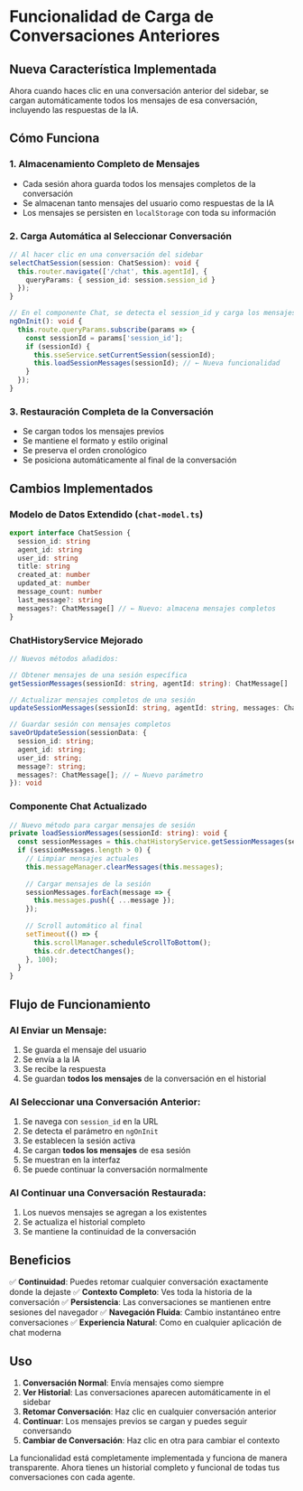 # Funcionalidad de Carga de Conversaciones Anteriores

## Nueva Característica Implementada

Ahora cuando haces clic en una conversación anterior del sidebar, se cargan automáticamente todos los mensajes de esa conversación, incluyendo las respuestas de la IA.

## Cómo Funciona

### 1. **Almacenamiento Completo de Mensajes**
- Cada sesión ahora guarda todos los mensajes completos de la conversación
- Se almacenan tanto mensajes del usuario como respuestas de la IA
- Los mensajes se persisten en `localStorage` con toda su información

### 2. **Carga Automática al Seleccionar Conversación**
```typescript
// Al hacer clic en una conversación del sidebar
selectChatSession(session: ChatSession): void {
  this.router.navigate(['/chat', this.agentId], { 
    queryParams: { session_id: session.session_id } 
  });
}

// En el componente Chat, se detecta el session_id y carga los mensajes
ngOnInit(): void {
  this.route.queryParams.subscribe(params => {
    const sessionId = params['session_id'];
    if (sessionId) {
      this.sseService.setCurrentSession(sessionId);
      this.loadSessionMessages(sessionId); // ← Nueva funcionalidad
    }
  });
}
```

### 3. **Restauración Completa de la Conversación**
- Se cargan todos los mensajes previos
- Se mantiene el formato y estilo original
- Se preserva el orden cronológico
- Se posiciona automáticamente al final de la conversación

## Cambios Implementados

### **Modelo de Datos Extendido** (`chat-model.ts`)
```typescript
export interface ChatSession {
  session_id: string
  agent_id: string
  user_id: string
  title: string
  created_at: number
  updated_at: number
  message_count: number
  last_message?: string
  messages?: ChatMessage[] // ← Nuevo: almacena mensajes completos
}
```

### **ChatHistoryService Mejorado**
```typescript
// Nuevos métodos añadidos:

// Obtener mensajes de una sesión específica
getSessionMessages(sessionId: string, agentId: string): ChatMessage[]

// Actualizar mensajes completos de una sesión
updateSessionMessages(sessionId: string, agentId: string, messages: ChatMessage[]): void

// Guardar sesión con mensajes completos
saveOrUpdateSession(sessionData: {
  session_id: string;
  agent_id: string;
  user_id: string;
  message?: string;
  messages?: ChatMessage[]; // ← Nuevo parámetro
}): void
```

### **Componente Chat Actualizado**
```typescript
// Nuevo método para cargar mensajes de sesión
private loadSessionMessages(sessionId: string): void {
  const sessionMessages = this.chatHistoryService.getSessionMessages(sessionId, agentId);
  if (sessionMessages.length > 0) {
    // Limpiar mensajes actuales
    this.messageManager.clearMessages(this.messages);
    
    // Cargar mensajes de la sesión
    sessionMessages.forEach(message => {
      this.messages.push({ ...message });
    });
    
    // Scroll automático al final
    setTimeout(() => {
      this.scrollManager.scheduleScrollToBottom();
      this.cdr.detectChanges();
    }, 100);
  }
}
```

## Flujo de Funcionamiento

### **Al Enviar un Mensaje:**
1. Se guarda el mensaje del usuario
2. Se envía a la IA
3. Se recibe la respuesta
4. Se guardan **todos los mensajes** de la conversación en el historial

### **Al Seleccionar una Conversación Anterior:**
1. Se navega con `session_id` en la URL
2. Se detecta el parámetro en `ngOnInit`
3. Se establecen la sesión activa
4. Se cargan **todos los mensajes** de esa sesión
5. Se muestran en la interfaz
6. Se puede continuar la conversación normalmente

### **Al Continuar una Conversación Restaurada:**
1. Los nuevos mensajes se agregan a los existentes
2. Se actualiza el historial completo
3. Se mantiene la continuidad de la conversación

## Beneficios

✅ **Continuidad**: Puedes retomar cualquier conversación exactamente donde la dejaste
✅ **Contexto Completo**: Ves toda la historia de la conversación
✅ **Persistencia**: Las conversaciones se mantienen entre sesiones del navegador
✅ **Navegación Fluida**: Cambio instantáneo entre conversaciones
✅ **Experiencia Natural**: Como en cualquier aplicación de chat moderna

## Uso

1. **Conversación Normal**: Envía mensajes como siempre
2. **Ver Historial**: Las conversaciones aparecen automáticamente in el sidebar
3. **Retomar Conversación**: Haz clic en cualquier conversación anterior
4. **Continuar**: Los mensajes previos se cargan y puedes seguir conversando
5. **Cambiar de Conversación**: Haz clic en otra para cambiar el contexto

La funcionalidad está completamente implementada y funciona de manera transparente. Ahora tienes un historial completo y funcional de todas tus conversaciones con cada agente.
